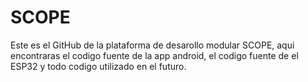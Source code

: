 SCOPE
=====================

Este es el GitHub de la plataforma de desarollo modular SCOPE, aqui encontraras el codigo fuente de la app android, el codigo fuente de el ESP32 y todo codigo utilizado en el futuro.
